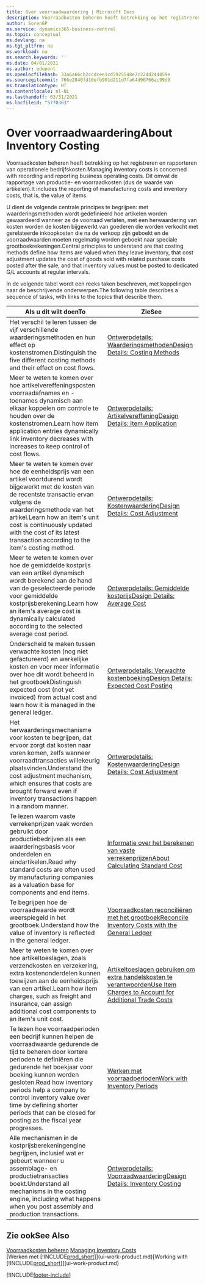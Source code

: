 ```yaml
---
title: Over voorraadwaardering | Microsoft Docs
description: Voorraadkosten beheren heeft betrekking op het registreren en rapporteren van operationele bedrijfskosten. Dit omvat de rapportage van productie- en voorraadkosten (dus de waarde van artikelen).
author: SorenGP
ms.service: dynamics365-business-central
ms.topic: conceptual
ms.devlang: na
ms.tgt_pltfrm: na
ms.workload: na
ms.search.keywords: ''
ms.date: 04/01/2021
ms.author: edupont
ms.openlocfilehash: 33a6a66cb2ccdcee1cd5925548e7c224d244459e
ms.sourcegitcommit: 766e2840fd16efb901d211d7fa64d96766ac99d9
ms.translationtype: HT
ms.contentlocale: nl-NL
ms.lasthandoff: 03/31/2021
ms.locfileid: "5770363"
---
```

# <a name="about-inventory-costing"></a><span data-ttu-id="4b430-104">Over voorraadwaardering</span><span class="sxs-lookup"><span data-stu-id="4b430-104">About Inventory Costing</span></span>
<span data-ttu-id="4b430-105">Voorraadkosten beheren heeft betrekking op het registreren en rapporteren van operationele bedrijfskosten.</span><span class="sxs-lookup"><span data-stu-id="4b430-105">Managing inventory costs is concerned with recording and reporting business operating costs.</span></span> <span data-ttu-id="4b430-106">Dit omvat de rapportage van productie- en voorraadkosten (dus de waarde van artikelen).</span><span class="sxs-lookup"><span data-stu-id="4b430-106">It includes the reporting of manufacturing costs and inventory costs, that is, the value of items.</span></span>  

 <span data-ttu-id="4b430-107">U dient de volgende centrale principes te begrijpen: met waarderingsmethoden wordt gedefinieerd hoe artikelen worden gewaardeerd wanneer ze de voorraad verlaten, met een herwaardering van kosten worden de kosten bijgewerkt van goederen die worden verkocht met gerelateerde inkoopkosten die na de verkoop zijn geboekt en de voorraadwaarden moeten regelmatig worden geboekt naar speciale grootboekrekeningen.</span><span class="sxs-lookup"><span data-stu-id="4b430-107">Central principles to understand are that costing methods define how items are valued when they leave inventory, that cost adjustment updates the cost of goods sold with related purchase costs posted after the sale, and that inventory values must be posted to dedicated G/L accounts at regular intervals.</span></span>  

 <span data-ttu-id="4b430-108">In de volgende tabel wordt een reeks taken beschreven, met koppelingen naar de beschrijvende onderwerpen.</span><span class="sxs-lookup"><span data-stu-id="4b430-108">The following table describes a sequence of tasks, with links to the topics that describe them.</span></span>   

|<span data-ttu-id="4b430-109">**Als u dit wilt doen**</span><span class="sxs-lookup"><span data-stu-id="4b430-109">**To**</span></span>|<span data-ttu-id="4b430-110">**Zie**</span><span class="sxs-lookup"><span data-stu-id="4b430-110">**See**</span></span>|  
|------------|-------------|  
|<span data-ttu-id="4b430-111">Het verschil te leren tussen de vijf verschillende waarderingsmethoden en hun effect op kostenstromen.</span><span class="sxs-lookup"><span data-stu-id="4b430-111">Distinguish the five different costing methods and their effect on cost flows.</span></span>|[<span data-ttu-id="4b430-112">Ontwerpdetails: Waarderingsmethoden</span><span class="sxs-lookup"><span data-stu-id="4b430-112">Design Details: Costing Methods</span></span>](design-details-costing-methods.md)|  
|<span data-ttu-id="4b430-113">Meer te weten te komen over hoe artikelvereffeningsposten voorraadafnames en -toenames dynamisch aan elkaar koppelen om controle te houden over de kostenstromen.</span><span class="sxs-lookup"><span data-stu-id="4b430-113">Learn how item application entries dynamically link inventory decreases with increases to keep control of cost flows.</span></span>|[<span data-ttu-id="4b430-114">Ontwerpdetails: Artikelvereffening</span><span class="sxs-lookup"><span data-stu-id="4b430-114">Design Details: Item Application</span></span>](design-details-item-application.md)|  
|<span data-ttu-id="4b430-115">Meer te weten te komen over hoe de eenheidsprijs van een artikel voortdurend wordt bijgewerkt met de kosten van de recentste transactie ervan volgens de waarderingsmethode van het artikel.</span><span class="sxs-lookup"><span data-stu-id="4b430-115">Learn how an item's unit cost is continuously updated with the cost of its latest transaction according to the item's costing method.</span></span>|[<span data-ttu-id="4b430-116">Ontwerpdetails: Kostenwaardering</span><span class="sxs-lookup"><span data-stu-id="4b430-116">Design Details: Cost Adjustment</span></span>](design-details-cost-adjustment.md)|  
|<span data-ttu-id="4b430-117">Meer te weten te komen over hoe de gemiddelde kostprijs van een artikel dynamisch wordt berekend aan de hand van de geselecteerde periode voor gemiddelde kostprijsberekening.</span><span class="sxs-lookup"><span data-stu-id="4b430-117">Learn how an item's average cost is dynamically calculated according to the selected average cost period.</span></span>|[<span data-ttu-id="4b430-118">Ontwerpdetails: Gemiddelde kostprijs</span><span class="sxs-lookup"><span data-stu-id="4b430-118">Design Details: Average Cost</span></span>](design-details-average-cost.md)|  
|<span data-ttu-id="4b430-119">Onderscheid te maken tussen verwachte kosten (nog niet gefactureerd) en werkelijke kosten en voor meer informatie over hoe dit wordt beheerd in het grootboek</span><span class="sxs-lookup"><span data-stu-id="4b430-119">Distinguish expected cost (not yet invoiced) from actual cost and learn how it is managed in the general ledger.</span></span>|[<span data-ttu-id="4b430-120">Ontwerpdetails: Verwachte kostenboeking</span><span class="sxs-lookup"><span data-stu-id="4b430-120">Design Details: Expected Cost Posting</span></span>](design-details-expected-cost-posting.md)|  
|<span data-ttu-id="4b430-121">Het herwaarderingsmechanisme voor kosten te begrijpen, dat ervoor zorgt dat kosten naar voren komen, zelfs wanneer voorraadtransacties willekeurig plaatsvinden.</span><span class="sxs-lookup"><span data-stu-id="4b430-121">Understand the cost adjustment mechanism, which ensures that costs are brought forward even if inventory transactions happen in a random manner.</span></span>|[<span data-ttu-id="4b430-122">Ontwerpdetails: Kostenwaardering</span><span class="sxs-lookup"><span data-stu-id="4b430-122">Design Details: Cost Adjustment</span></span>](design-details-cost-adjustment.md)|  
|<span data-ttu-id="4b430-123">Te lezen waarom vaste verrekenprijzen vaak worden gebruikt door productiebedrijven als een waarderingsbasis voor onderdelen en eindartikelen.</span><span class="sxs-lookup"><span data-stu-id="4b430-123">Read why standard costs are often used by manufacturing companies as a valuation base for components and end items.</span></span>|[<span data-ttu-id="4b430-124">Informatie over het berekenen van vaste verrekenprijzen</span><span class="sxs-lookup"><span data-stu-id="4b430-124">About Calculating Standard Cost</span></span>](finance-about-calculating-standard-cost.md)|  
|<span data-ttu-id="4b430-125">Te begrijpen hoe de voorraadwaarde wordt weerspiegeld in het grootboek.</span><span class="sxs-lookup"><span data-stu-id="4b430-125">Understand how the value of inventory is reflected in the general ledger.</span></span>|[<span data-ttu-id="4b430-126">Voorraadkosten reconciliëren met het grootboek</span><span class="sxs-lookup"><span data-stu-id="4b430-126">Reconcile Inventory Costs with the General Ledger</span></span>](finance-how-to-post-inventory-costs-to-the-general-ledger.md)|  
|<span data-ttu-id="4b430-127">Meer te weten te komen over hoe artikeltoeslagen, zoals verzendkosten en verzekering, extra kostenonderdelen kunnen toewijzen aan de eenheidsprijs van een artikel.</span><span class="sxs-lookup"><span data-stu-id="4b430-127">Learn how item charges, such as freight and insurance, can assign additional cost components to an item's unit cost.</span></span>|[<span data-ttu-id="4b430-128">Artikeltoeslagen gebruiken om extra handelskosten te verantwoorden</span><span class="sxs-lookup"><span data-stu-id="4b430-128">Use Item Charges to Account for Additional Trade Costs</span></span>](payables-how-assign-item-charges.md)|  
|<span data-ttu-id="4b430-129">Te lezen hoe voorraadperioden een bedrijf kunnen helpen de voorraadwaarde gedurende de tijd te beheren door kortere perioden te definiëren die gedurende het boekjaar voor boeking kunnen worden gesloten.</span><span class="sxs-lookup"><span data-stu-id="4b430-129">Read how inventory periods help a company to control inventory value over time by defining shorter periods that can be closed for posting as the fiscal year progresses.</span></span>|[<span data-ttu-id="4b430-130">Werken met voorraadperioden</span><span class="sxs-lookup"><span data-stu-id="4b430-130">Work with Inventory Periods</span></span>](finance-how-to-work-with-inventory-periods.md)|  
|<span data-ttu-id="4b430-131">Alle mechanismen in de kostprijsberekeningengine begrijpen, inclusief wat er gebeurt wanneer u assemblage- en productietransacties boekt.</span><span class="sxs-lookup"><span data-stu-id="4b430-131">Understand all mechanisms in the costing engine, including what happens when you post assembly and production transactions.</span></span>|[<span data-ttu-id="4b430-132">Ontwerpdetails: Voorraadwaardering</span><span class="sxs-lookup"><span data-stu-id="4b430-132">Design Details: Inventory Costing</span></span>](design-details-inventory-costing.md)|  

## <a name="see-also"></a><span data-ttu-id="4b430-133">Zie ook</span><span class="sxs-lookup"><span data-stu-id="4b430-133">See Also</span></span>
<span data-ttu-id="4b430-134">[Voorraadkosten beheren](finance-manage-inventory-costs.md)  </span><span class="sxs-lookup"><span data-stu-id="4b430-134">[Managing Inventory Costs](finance-manage-inventory-costs.md)  </span></span>  
<span data-ttu-id="4b430-135">[Werken met [!INCLUDE[prod_short](includes/prod_short.md)]](ui-work-product.md)</span><span class="sxs-lookup"><span data-stu-id="4b430-135">[Working with [!INCLUDE[prod_short](includes/prod_short.md)]](ui-work-product.md)</span></span>


[!INCLUDE[footer-include](includes/footer-banner.md)]